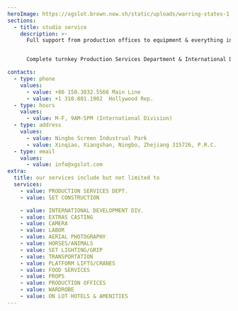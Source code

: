 ```yaml
---
heroImage: https://xgslot.brown.now.sh/static/uploads/warring-states-1.jpg
sections:
  - title: studio service
    description: >-
      Full support from production offices to equipment & everything in-between, with more than 1,500 vendors on/off lot to keep your production running smoothly & on budget.


      Complete turnkey Production Services Department & International Development Division resources for foreign productions shooting on the lot.

contacts:
  - type: phone
    values:
      - value: +86 150.3832.5566 Main Line
      - value: +1 310.801.1902  Hollywood Rep.
  - type: hours
    values:
      - value: M-F, 9AM-5PM (International Division)
  - type: address
    values:
      - value: Ningbo Screen Industrual Park
      - value: Xinqiao, Xiangshan, Ningbo, Zhejiang 315726, P.R.C.
  - type: email
    values:
      - value: info@xgslot.com
extra:
  title: our services include but not limited to
  services:
    - value: PRODUCTION SERVICES DEPT.
    - value: SET CONSTRUCTION

    - value: INTERNATIONAL DEVELOPMENT DIV.
    - value: EXTRAS CASTING
    - value: CAMERA
    - value: LABOR
    - value: AERIAL PHOTOGRAPHY
    - value: HORSES/ANIMALS
    - value: SET LIGHTING/GRIP
    - value: TRANSPORTATION
    - value: PLATFORM LIFTS/CRANES
    - value: FOOD SERVICES
    - value: PROPS
    - value: PRODUCTION OFFICES
    - value: WARDROBE
    - value: ON LOT HOTELS & AMENITIES
---
```

